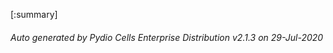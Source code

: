 






[:summary]

###### Auto generated by Pydio Cells Enterprise Distribution v2.1.3 on 29-Jul-2020
